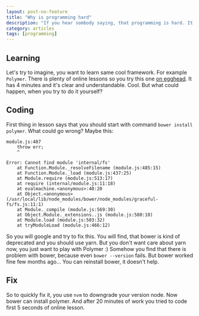 ```yaml
---
layout: post-no-feature
title: "Why is programming hard"
description: "If you hear sombody saying, that programming is hard. It is true."
category: articles
tags: [programming]
---
```

## Learning
Let's try to imagine, you want to learn same cool framework. For example `Polymer`. There is plenty of online lessons so you try this one [on egghead](https://egghead.io/lessons/create-a-custom-element-using-polymer). It has 4 minutes and it's clear and understandable. Cool. But what could happen, when you try to do it yourself?

## Coding
First thing in lesson says that you should start with command `bower install polymer`. What could go wrong? Maybe this:

``` 
module.js:487
    throw err;
    ^

Error: Cannot find module 'internal/fs'
    at Function.Module._resolveFilename (module.js:485:15)
    at Function.Module._load (module.js:437:25)
    at Module.require (module.js:513:17)
    at require (internal/module.js:11:18)
    at evalmachine.<anonymous>:40:20
    at Object.<anonymous> (/usr/local/lib/node_modules/bower/node_modules/graceful-fs/fs.js:11:1)
    at Module._compile (module.js:569:30)
    at Object.Module._extensions..js (module.js:580:10)
    at Module.load (module.js:503:32)
    at tryModuleLoad (module.js:466:12)
```

So you will google and try to fix this. You will find, that bower is kind of deprecated and you should use yarn. But you don't want care about yarn now, you just want to play with Polymer :) Somehow you find that there is problem with bower, because even `bower --version` fails. But bower worked fine few months ago... You can reinstall bower, it doesn't help.

## Fix
So to quickly fix it, you use `nvm` to downgrade your version node. Now bower can install polymer. And after 20 minutes of work you tried to code first 5 seconds of online lesson.
